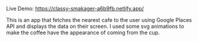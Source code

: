 Live Demo: https://classy-smakager-a6b9fb.netlify.app/

This is an app that fetches the nearest cafe to the user using Google Places API and displays the data on their screen. I used some svg animations to make the coffee have the appearance of coming from the cup. 
